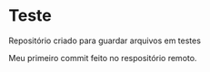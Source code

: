 # Teste
Repositório criado para guardar arquivos em testes

Meu primeiro commit feito no respositório remoto.
